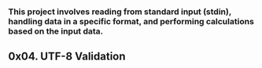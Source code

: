 ### This project involves reading from standard input (stdin), handling data in a specific format, and performing calculations based on the input data.
## 0x04. UTF-8 Validation
